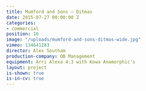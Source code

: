 ```yaml
---
title: Mumford and Sons — Ditmas
date: 2015-07-27 00:00:00 Z
categories:
- commercial
position: 16
image: "/uploads/mumford-and-sons-ditmas-wide.jpg"
vimeo: 134641283
director: Alex Southam
production-company: OB Management
equipment: Arri Alexa 4:3 with Kowa Anamorphic's
layout: project
is-shown: true
is-in-cv: true
---
```


